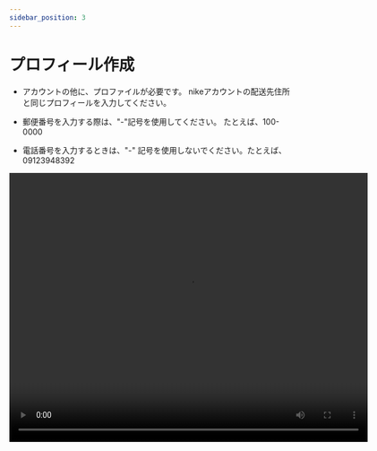 ```yaml
---
sidebar_position: 3
---
```


# プロフィール作成

- アカウントの他に、プロファイルが必要です。
nikeアカウントの配送先住所と同じプロフィールを入力してください。

- 郵便番号を入力する際は、"-"記号を使用してください。 たとえば、100-0000

- 電話番号を入力するときは、"-" 記号を使用しないでください。たとえば、09123948392
<video controls width="640" height="480">
  <source src="/create_profile.mp4"/>
</video>

